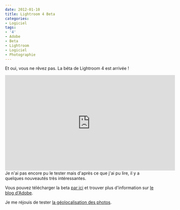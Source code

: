 ```yaml
---
date: 2012-01-10
title: Lightroom 4 Beta
categories:
- Logiciel
tags:
- '4'
- Adobe
- Beta
- Lightroom
- Logiciel
- Photographie
---
```

Et oui, vous ne rêvez pas. La béta de Lightroom 4 est arrivée !

<!--more-->

<iframe src="https://www.youtube.com/embed/3v4XKYBuqZo" frameborder="0" width="560" height="315"></iframe>
Je n'ai pas encore pu le tester mais d'après ce que j'ai pu lire, il y a quelques nouveautés très intéressantes.

Vous pouvez télécharger la beta <a title="Section Lightroom 4 sur Adobe Labs" href="https://labs.adobe.com/technologies/lightroom4/">par ici</a> et trouver plus d'information sur <a title="Blog Lightroom" href="https://blogs.adobe.com/photoshopdotcom/2012/01/lightroom-4-beta-now-available.html">le blog d'Adobe</a>.

Je me réjouis de tester <a title="Vidéo présentant la géolocalisation des photos" href="https://youtu.be/I662DDxQQUI">la géolocalisation des photos</a>.
